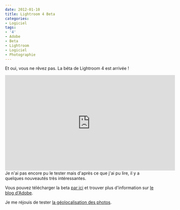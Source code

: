 ```yaml
---
date: 2012-01-10
title: Lightroom 4 Beta
categories:
- Logiciel
tags:
- '4'
- Adobe
- Beta
- Lightroom
- Logiciel
- Photographie
---
```

Et oui, vous ne rêvez pas. La béta de Lightroom 4 est arrivée !

<!--more-->

<iframe src="https://www.youtube.com/embed/3v4XKYBuqZo" frameborder="0" width="560" height="315"></iframe>
Je n'ai pas encore pu le tester mais d'après ce que j'ai pu lire, il y a quelques nouveautés très intéressantes.

Vous pouvez télécharger la beta <a title="Section Lightroom 4 sur Adobe Labs" href="https://labs.adobe.com/technologies/lightroom4/">par ici</a> et trouver plus d'information sur <a title="Blog Lightroom" href="https://blogs.adobe.com/photoshopdotcom/2012/01/lightroom-4-beta-now-available.html">le blog d'Adobe</a>.

Je me réjouis de tester <a title="Vidéo présentant la géolocalisation des photos" href="https://youtu.be/I662DDxQQUI">la géolocalisation des photos</a>.
